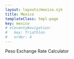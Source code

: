 ```yaml
---
layout: layouts/mexico.njk
title: Mexico
templateClass: tmpl-page
key: mexico
# eleventyNavigation:
#   key: Triathlon
#   order: 4
---
```


Peso Exchange Rate Calculator
